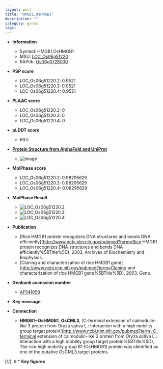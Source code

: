 ```yaml
---
layout: post
title: "HMGB1,OsHMGB1"
description: ""
category: genes
tags: 
---
```


* **Information**  
    + Symbol: HMGB1,OsHMGB1  
    + MSU: [LOC_Os06g51220](http://rice.plantbiology.msu.edu/cgi-bin/ORF_infopage.cgi?orf=LOC_Os06g51220)  
    + RAPdb: [Os06g0728000](http://rapdb.dna.affrc.go.jp/viewer/gbrowse_details/irgsp1?name=Os06g0728000)  

* **PSP score**  
    + LOC_Os06g51220.2: 0.9521 
    + LOC_Os06g51220.3: 0.9521 
    + LOC_Os06g51220.4: 0.9521 

* **PLAAC score**  
    + LOC_Os06g51220.2: 0 
    + LOC_Os06g51220.3: 0 
    + LOC_Os06g51220.4: 0 

* **pLDDT score**
    + 69.5

* **[Protein Structure from AlphaFold and UniProt](https://www.uniprot.org/uniprotkb/Q5Z7N3/entry#structure)**
    + ![image](https://ricepsp.github.io/images/Q5/AF-Q5Z7N3-F1.png)

* **MolPhase score**
    + LOC_Os06g51220.2: 0.98295629
    + LOC_Os06g51220.3: 0.98295629
    + LOC_Os06g51220.4: 0.98295629

* **MolPhase Result**
    + ![LOC_Os06g51220.2](https://304243504.github.io/Pictures/LOC_Os06g/LOC_Os06g51220.2.png)
    + ![LOC_Os06g51220.3](https://304243504.github.io/Pictures/LOC_Os06g/LOC_Os06g51220.3.png)
    + ![LOC_Os06g51220.4](https://304243504.github.io/Pictures/LOC_Os06g/LOC_Os06g51220.4.png)

* **Publication**  
    + [Rice HMGB1 protein recognizes DNA structures and bends DNA efficiently](http://www.ncbi.nlm.nih.gov/pubmed?term=Rice HMGB1 protein recognizes DNA structures and bends DNA efficiently%5BTitle%5D), 2003, Archives of Biochemistry and Biophysics.
    + [Cloning and characterization of rice HMGB1 gene](http://www.ncbi.nlm.nih.gov/pubmed?term=Cloning and characterization of rice HMGB1 gene%5BTitle%5D), 2003, Gene.

* **Genbank accession number**  
    + [AF541859](http://www.ncbi.nlm.nih.gov/nuccore/AF541859)

* **Key message**  

* **Connection**  
    + __HMGB1~OsHMGB1__, __OsCML3__, [C-terminal extension of calmodulin-like 3 protein from Oryza sativa L.: interaction with a high mobility group target protein](http://www.ncbi.nlm.nih.gov/pubmed?term=C-terminal extension of calmodulin-like 3 protein from Oryza sativa L.: interaction with a high mobility group target protein%5BTitle%5D), The rice high mobility group B1 (OsHMGB1) protein was identified as one of the putative OsCML3 target proteins

[//]: # * **Key figures**  


